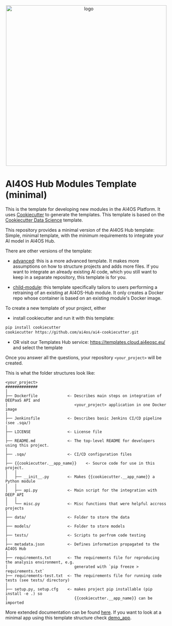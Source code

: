 <div align="center">
  <img src="https://ai4eosc.eu/wp-content/uploads/sites/10/2022/09/horizontal-transparent.png" alt="logo" width="500"/>
</div>

# AI4OS Hub Modules Template (minimal)

This is the template for developing new modules in the AI4OS Platform. It uses [Cookiecutter](https://cookiecutter.readthedocs.io) to generate the templates. This template is based on the  [Cookiecutter Data Science](http://drivendata.github.io/cookiecutter-data-science/) template.

This repository provides a minimal version of the AI4OS Hub template: Simple, minimal template, with the minimum requirements to integrate your AI model in AI4OS Hub.

There are other versions of the template:

* [advanced](https://github.com/ai4os/ai4-cookiecutter-adv): this is a more advanced template. It makes more assumptions on how to structure projects and adds more files. If you want to integrate an already existing AI code, which you still want to keep in a separate repository, this template is for you.

* [child-module](https://github.com/ai4os/ai4-cookiecutter-childe): this template specifically tailors to users performing a retraining of an existing at AI4OS-Hub module. It only creates a Docker repo whose container is based on an existing module's Docker image.


To create a new template of your project, either

* install cookiecutter and run it with this template: 
``` bash
pip install cookiecutter
cookiecutter https://github.com/ai4os/ai4-cookiecutter.git
```

* OR visit our Templates Hub service: https://templates.cloud.ai4eosc.eu/ and select the template

Once you answer all the questions, your repository `<your_project>` will be created.

This is what the folder structures look like:

```
<your_project>
##############
│
├── Dockerfile             <- Describes main steps on integration of DEEPaaS API and
│                             <your_project> application in one Docker image
│
├── Jenkinsfile            <- Describes basic Jenkins CI/CD pipeline (see .sqa/)
│
├── LICENSE                <- License file
│
├── README.md              <- The top-level README for developers using this project.
│
├── .sqa/                  <- CI/CD configuration files
│
├── {{cookiecutter.__app_name}}    <- Source code for use in this project.
│   │
│   ├── __init__.py        <- Makes {{cookiecutter.__app_name}} a Python module
│   │
│   ├── api.py             <- Main script for the integration with DEEP API
│   │
│   └── misc.py            <- Misc functions that were helpful accross projects
│
├── data/                  <- Folder to store the data
│
├── models/                <- Folder to store models
│
├── tests/                 <- Scripts to perfrom code testing
|
├── metadata.json          <- Defines information propagated to the AI4OS Hub
│
├── requirements.txt       <- The requirements file for reproducing the analysis environment, e.g.
│                             generated with `pip freeze > requirements.txt`
├── requirements-test.txt  <- The requirements file for running code tests (see tests/ directory)
│
├── setup.py, setup.cfg    <- makes project pip installable (pip install -e .) so
│                             {{cookiecutter.__app_name}} can be imported

```

More extended documentation can be found [here](http://docs.ai4os.eu/en/latest/user/overview/cookiecutter-template.html). If you want to look at a minimal app using this template structure check [demo_app](https://github.com/ai4os-hub/ai4os-demo_app).

